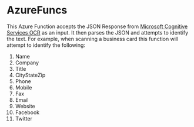 # AzureFuncs
This Azure Function accepts the JSON Response from <a href="https://azure.microsoft.com/en-us/services/cognitive-services/computer-vision/">Microsoft Cognitive Services OCR</a> as an input.  It then parses the JSON and attempts to identify the text.  For example, when scanning a business card this function will attempt to identify the following:

1. Name
2. Company
3. Title
4. CityStateZip
5. Phone
6. Mobile
7. Fax
8. Email
9. Website
10. Facebook
11. Twitter
